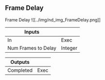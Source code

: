 ## Frame Delay
Frame Delay
![[../img/nd_img_FrameDelay.png]]

|Inputs||
|--|--|
| In | Exec |
| Num Frames to Delay | Integer |

|Outputs||
|--|--|
| Completed | Exec |
